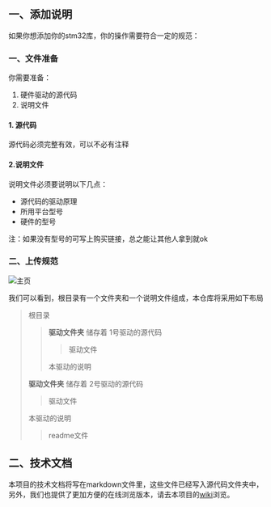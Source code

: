 ## 一、添加说明

如果你想添加你的stm32库，你的操作需要符合一定的规范：

### 一、文件准备
你需要准备：

1. 硬件驱动的源代码
2. 说明文件

#### 1. 源代码

源代码必须完整有效，可以不必有注释

#### 2.说明文件

说明文件必须要说明以下几点：

- 源代码的驱动原理
- 所用平台型号
- 硬件的型号

注：如果没有型号的可写上购买链接，总之能让其他人拿到就ok

### 二、上传规范

![主页](https://i.loli.net/2019/02/18/5c6abe55eb553.png)

我们可以看到，根目录有一个文件夹和一个说明文件组成，本仓库将采用如下布局

> 根目录 
>
> > **驱动文件夹**  储存着 1号驱动的源代码
> >
> > > 驱动文件
> >
> > 本驱动的说明
>
> **驱动文件夹**  储存着 2号驱动的源代码
>
> > 驱动文件
>
> 本驱动的说明
>
> > readme文件

## 二、技术文档

本项目的技术文档将写在markdown文件里，这些文件已经写入源代码文件夹中，另外，我们也提供了更加方便的在线浏览版本，请去本项目的[wiki](https://github.com/WangTingZheng/STM32/wiki)浏览。